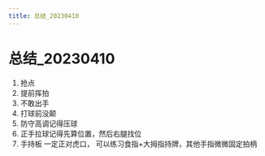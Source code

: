 ```yaml
---
title: 总结_20230410
---
```


# 总结_20230410

1. 抢点
2. 提前挥拍
3. 不敢出手
4. 打球前没颠
5. 防守高调记得压球
6. 正手拉球记得先算位置，然后右腿找位
7. 手持板 一定正对虎口， 可以练习食指+大拇指持牌，其他手指微微固定拍柄
